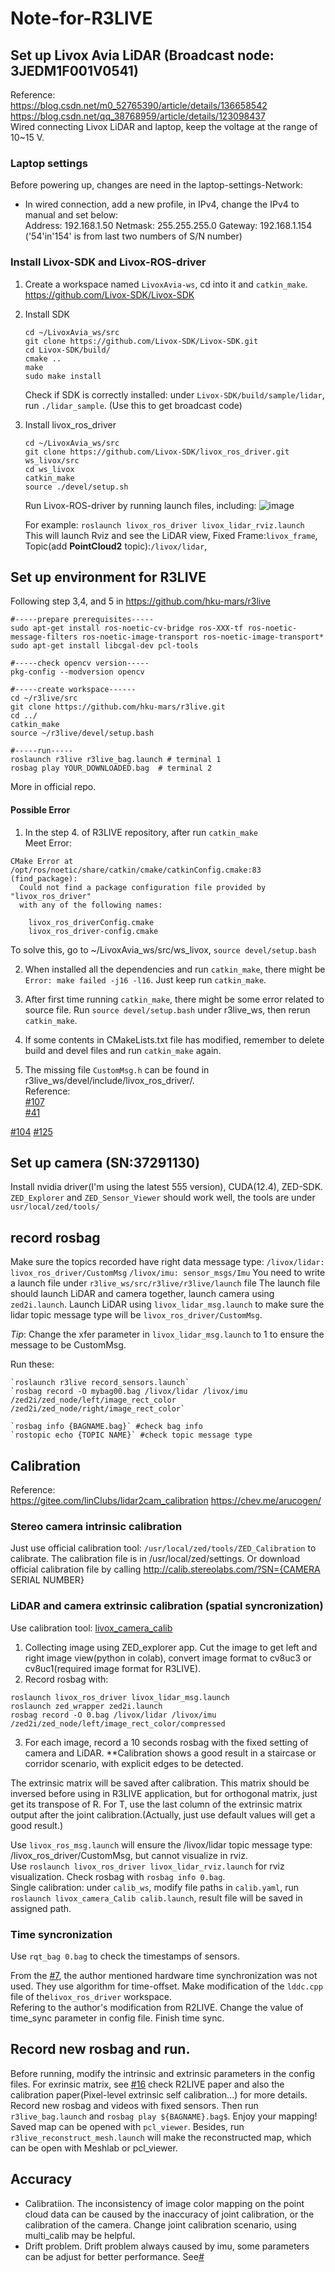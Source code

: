 # Note-for-R3LIVE

## Set up Livox Avia LiDAR (Broadcast node: 3JEDM1F001V0541)
Reference:  
https://blog.csdn.net/m0_52765390/article/details/136658542  
https://blog.csdn.net/qq_38768959/article/details/123098437  
Wired connecting Livox LiDAR and laptop, keep the voltage at the range of 10~15 V.

### Laptop settings
Before powering up, changes are need in the laptop-settings-Network:
- In wired connection, add a new profile, in IPv4, change the IPv4 to manual and set below:  
   Address: 192.168.1.50    Netmask: 255.255.255.0    Gateway: 192.168.1.154 ('54'in'154' is from last two numbers of S/N number)

### Install Livox-SDK and Livox-ROS-driver
1. Create a workspace named `LivoxAvia-ws`, cd into it and `catkin_make`.  
   https://github.com/Livox-SDK/Livox-SDK 
2. Install SDK   
   ```
   cd ~/LivoxAvia_ws/src
   git clone https://github.com/Livox-SDK/Livox-SDK.git
   cd Livox-SDK/build/
   cmake ..
   make
   sudo make install
   ```
   Check if SDK is correctly installed: under `Livox-SDK/build/sample/lidar`, run `./lidar_sample`. (Use this to get broadcast code)
   
4. Install livox_ros_driver
   ```
   cd ~/LivoxAvia_ws/src
   git clone https://github.com/Livox-SDK/livox_ros_driver.git ws_livox/src
   cd ws_livox
   catkin_make
   source ./devel/setup.sh
   ```
   Run Livox-ROS-driver by running launch files, including:
   ![image](https://github.com/AmberOlivia/Note-for-R3LIVE/assets/74347715/9b563386-fbff-4165-a795-dd9d2dfeab2a)

   For example: `roslaunch livox_ros_driver livox_lidar_rviz.launch`  
   This will launch Rviz and see the LiDAR view, Fixed Frame:`livox_frame`, Topic(add **PointCloud2** topic):`/livox/lidar`, 
   
## Set up environment for R3LIVE
Following step 3,4, and 5 in https://github.com/hku-mars/r3live  
```
#-----prepare prerequisites-----
sudo apt-get install ros-noetic-cv-bridge ros-XXX-tf ros-noetic-message-filters ros-noetic-image-transport ros-noetic-image-transport*
sudo apt-get install libcgal-dev pcl-tools

#-----check opencv version-----
pkg-config --modversion opencv

#-----create workspace------
cd ~/r3live/src
git clone https://github.com/hku-mars/r3live.git
cd ../
catkin_make
source ~/r3live/devel/setup.bash

#-----run-----
roslaunch r3live r3live_bag.launch # terminal 1
rosbag play YOUR_DOWNLOADED.bag  # terminal 2
```
More in official repo.

#### Possible Error
1. In the step 4. of R3LIVE repository, after run `catkin_make`  
Meet Error:
```
CMake Error at /opt/ros/noetic/share/catkin/cmake/catkinConfig.cmake:83 (find_package):
  Could not find a package configuration file provided by "livox_ros_driver"
  with any of the following names:

    livox_ros_driverConfig.cmake
    livox_ros_driver-config.cmake
```
To solve this, go to ~/LivoxAvia_ws/src/ws_livox, `source devel/setup.bash`

2. When installed all the dependencies and run `catkin_make`, there might be `Error: make failed -j16 -l16`.
   Just keep run `catkin_make`.

3. After first time running `catkin_make`, there might be some error related to source file.
   Run `source devel/setup.bash` under r3live_ws, then rerun `catkin_make`.

4. If some contents in CMakeLists.txt file has modified, remember to delete build and devel files and run `catkin_make` again.
5. The missing file `CustomMsg.h` can be found in r3live_ws/devel/include/livox_ros_driver/.  
Reference:  
[#107](https://github.com/Livox-SDK/livox_ros_driver/issues/107)  
[#41](https://github.com/Livox-SDK/livox_ros_driver/issues/41)

[#104](https://github.com/Livox-SDK/livox_ros_driver/issues/104)
[#125](https://github.com/Livox-SDK/livox_ros_driver/issues/125)

## Set up camera (SN:37291130)
Install nvidia driver(I'm using the latest 555 version), CUDA(12.4), ZED-SDK. 
`ZED_Explorer` and `ZED_Sensor_Viewer` should work well, the tools are under `usr/local/zed/tools/`

## record rosbag
Make sure the topics recorded have right data message type:
`/livox/lidar: livox_ros_driver/CustomMsg`
`/livox/imu: sensor_msgs/Imu`
You need to write a launch file under `r3live_ws/src/r3live/r3live/launch` file
The launch file should launch LiDAR and camera together, launch camera using `zed2i.launch`.
Launch LiDAR using `livox_lidar_msg.launch` to make sure the lidar topic message type will be `livox_ros_driver/CustomMsg`.

*Tip*: Change the xfer parameter in `livox_lidar_msg.launch` to 1 to ensure the message to be CustomMsg.

Run these:
```
`roslaunch r3live record_sensors.launch`  
`rosbag record -O mybag00.bag /livox/lidar /livox/imu /zed2i/zed_node/left/image_rect_color /zed2i/zed_node/right/image_rect_color`

`rosbag info {BAGNAME.bag}` #check bag info
`rostopic echo {TOPIC NAME}` #check topic message type
```

## Calibration
Reference:  
https://gitee.com/linClubs/lidar2cam_calibration
https://chev.me/arucogen/

### Stereo camera intrinsic calibration
Just use official calibration tool: `/usr/local/zed/tools/ZED_Calibration` to calibrate. The calibration file is in /usr/local/zed/settings.
Or download official calibration file by calling http://calib.stereolabs.com/?SN={CAMERA SERIAL NUMBER}

### LiDAR and camera extrinsic calibration (spatial syncronization)

Use calibration tool: [livox_camera_calib](https://github.com/hku-mars/livox_camera_calib)  
1. Collecting image using ZED_explorer app. Cut the image to get left and right image view(python in colab), convert image format to cv8uc3 or cv8uc1(required image format for R3LIVE).
2. Record rosbag with:
```
roslaunch livox_ros_driver livox_lidar_msg.launch
roslaunch zed_wrapper zed2i.launch
rosbag record -O 0.bag /livox/lidar /livox/imu /zed2i/zed_node/left/image_rect_color/compressed
```
3. For each image, record a 10 seconds rosbag with the fixed setting of camera and LiDAR.
**Calibration shows a good result in a staircase or corridor scenario, with explicit edges to be detected.

The extrinsic matrix will be saved after calibration. This matrix should be inversed before using in R3LIVE application, but for orthogonal matrix, just get its transpose of R. For T, use the last column of the extrinsic matrix output after the joint calibration.(Actually, just use default values will get a good result.)

Use `livox_ros_msg.launch` will ensure the /livox/lidar topic message type: /livox_ros_driver/CustomMsg, but cannot visualize in rviz.  
Use `roslaunch livox_ros_driver livox_lidar_rviz.launch` for rviz visualization.
Check rosbag with `rosbag info 0.bag`.  
Single calibration: under `calib_ws`, modify file paths in `calib.yaml`, run `roslaunch livox_camera_Calib calib.launch`, result file will be saved in assigned path.

### Time syncronization
Use `rqt_bag 0.bag` to check the timestamps of sensors.

From the [#7](), the author mentioned hardware time synchronization was not used. They use algorithm for time-offset. Make modification of the `lddc.cpp` file of the`livox_ros_driver` workspace.  
Refering to the author's modification from R2LIVE. Change the value of time_sync parameter in config file. Finish time sync.

## Record new rosbag and run.
Before running, modify the intrinsic and extrinsic parameters in the config files.
For exrinsic matrix, see [#16]() check R2LIVE paper and also the calibration paper(Pixel-level extrinsic self calibration...) for more details. 
Record new rosbag and videos with fixed sensors. Then run `r3live_bag.launch` and `rosbag play ${BAGNAME}.bag$`. Enjoy your mapping!
Saved map can be opened with `pcl_viewer`.
Besides, run `r3live_reconstruct_mesh.launch` will make the reconstructed map, which can be open with Meshlab or pcl_viewer.

## Accuracy
- Calibratiion.
  The inconsistency of image color mapping on the point cloud data can be caused by the inaccuracy of joint calibration, or the calibration of the camera.
  Change joint calibration scenario, using multi_calib may be helpful.
- Drift problem.
  Drift problem always caused by imu, some parameters can be adjust for better performance. See[#]()
